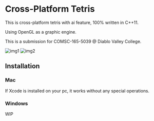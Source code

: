 # Cross-Platform Tetris

This is cross-platform tetris with ai feature, 100% written in C++11. 

Using OpenGL as a graphic engine.

This is a submission for COMSC-165-5039 @ Diablo Valley College.

![img1](https://i.imgur.com/NQI6zH8.png?1)
![img2](https://i.imgur.com/mNicU3C.png?1)

## Installation

### Mac
If Xcode is installed on your pc, it works without any special operations.

### Windows
WIP
